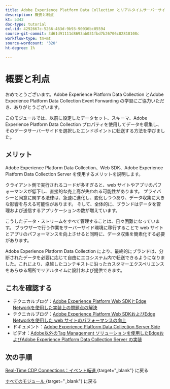 ```yaml
---
title: Adobe Experience Platform Data Collection とリアルタイムサーバーサイド転送 – 概要と利点
description: 概要と利点
kt: 5342
doc-type: tutorial
exl-id: 4292667c-5266-463d-9b93-90036bc05594
source-git-commit: 3d61d91111d8693ab031fbd7b26706c02818108c
workflow-type: tm+mt
source-wordcount: '320'
ht-degree: 1%

---
```


# 概要と利点

おめでとうございます。Adobe Experience Platform Data Collection とAdobe Experience Platform Data Collection Event Forwarding の学習にご協力いただき、ありがとうございます。

このモジュールでは、以前に設定したデータセット、スキーマ、Adobe Experience Platform Data Collection プロパティを使用してデータを収集し、そのデータサーバーサイドを選択したエンドポイントに転送する方法を学びました。

## メリット

Adobe Experience Platform Data Collection、Web SDK、Adobe Experience Platform Data Collection Server を使用するメリットを説明します。

クライアント側で実行されるコードが多すぎると、web サイトやアプリのパフォーマンスが低下し、直接的な売上高が失われる可能性があります。 プライバシーと同意に関する法律は、急速に進化し、変化しつつあり、データ収集に大きな影響を与える可能性があります。 そして、全体的に、ブランドはデータを管理および送信するアプリケーションの数が増えています。

こうしたデータ・ストリームをすべて管理することは、日々困難になっています。 ブラウザーで行う作業をサーバーサイド環境に移行することで web サイトとアプリのパフォーマンスを向上させると同時に、データ収集を簡素化する必要があります。

Adobe Experience Platform Data Collection により、最終的にブランドは、分断されたデータを必要に応じて自由にエコシステム内で転送できるようになりました。これにより、卓越したコンテキストに沿ったカスタマーエクスペリエンスをあらゆる場所でリアルタイムに設計および提供できます。

## これを確認する

- テクニカルブログ：[Adobe Experience Platform Web SDKとEdge Networkを使用した実装上の問題点の解決 ](https://medium.com/adobetech/solving-implementation-pain-points-with-adobe-experience-platform-web-sdk-and-edge-network-880b635e6819)
- テクニカルブログ：[Adobe Experience Platform Web SDKおよびEdge Networkを使用した web サイトのパフォーマンスの向上 ](https://medium.com/adobetech/boosting-website-performance-with-adobe-experience-platform-web-sdk-and-edge-network-329fcf70fdf9)
- ドキュメント：[Adobe Experience Platform Data Collection Server Side](https://experienceleague.adobe.com/docs/experience-platform/tags/event-forwarding/overview.html?lang=en#server-side-info)
- ビデオ：[Adobe以外のTag Management ソリューションを使用したEdgeおよびAdobe Experience Platform Data Collection Server の実装 ](https://video.tv.adobe.com/v/331986?quality=12&learn=on)

## 次の手順

[Real-Time CDP Connections：イベント転送 ](./aep-data-collection-ssf.md){target="_blank"} に戻る

[ すべてのモジュール ](./../../../../overview.md){target="_blank"} に戻る
